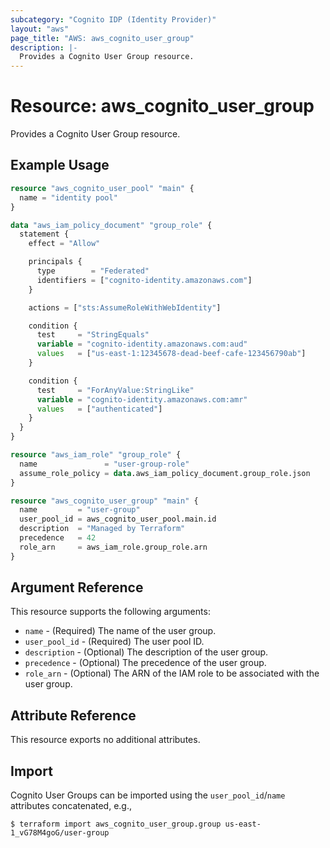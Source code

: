 ```yaml
---
subcategory: "Cognito IDP (Identity Provider)"
layout: "aws"
page_title: "AWS: aws_cognito_user_group"
description: |-
  Provides a Cognito User Group resource.
---
```


# Resource: aws_cognito_user_group

Provides a Cognito User Group resource.

## Example Usage

```terraform
resource "aws_cognito_user_pool" "main" {
  name = "identity pool"
}

data "aws_iam_policy_document" "group_role" {
  statement {
    effect = "Allow"

    principals {
      type        = "Federated"
      identifiers = ["cognito-identity.amazonaws.com"]
    }

    actions = ["sts:AssumeRoleWithWebIdentity"]

    condition {
      test     = "StringEquals"
      variable = "cognito-identity.amazonaws.com:aud"
      values   = ["us-east-1:12345678-dead-beef-cafe-123456790ab"]
    }

    condition {
      test     = "ForAnyValue:StringLike"
      variable = "cognito-identity.amazonaws.com:amr"
      values   = ["authenticated"]
    }
  }
}

resource "aws_iam_role" "group_role" {
  name               = "user-group-role"
  assume_role_policy = data.aws_iam_policy_document.group_role.json
}

resource "aws_cognito_user_group" "main" {
  name         = "user-group"
  user_pool_id = aws_cognito_user_pool.main.id
  description  = "Managed by Terraform"
  precedence   = 42
  role_arn     = aws_iam_role.group_role.arn
}
```

## Argument Reference

This resource supports the following arguments:

* `name` - (Required) The name of the user group.
* `user_pool_id` - (Required) The user pool ID.
* `description` - (Optional) The description of the user group.
* `precedence` - (Optional) The precedence of the user group.
* `role_arn` - (Optional) The ARN of the IAM role to be associated with the user group.

## Attribute Reference

This resource exports no additional attributes.

## Import

Cognito User Groups can be imported using the `user_pool_id`/`name` attributes concatenated, e.g.,

```
$ terraform import aws_cognito_user_group.group us-east-1_vG78M4goG/user-group
```
